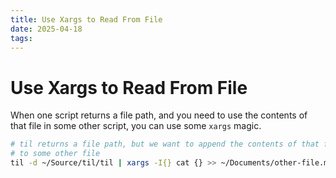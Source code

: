 ```yaml
---
title: Use Xargs to Read From File
date: 2025-04-18
tags:
---
```


# Use Xargs to Read From File

When one script returns a file path, and you need to use the contents of that file
in some other script, you can use some `xargs` magic.

```bash
# til returns a file path, but we want to append the contents of that file
# to some other file
til -d ~/Source/til/til | xargs -I{} cat {} >> ~/Documents/other-file.md"
```
